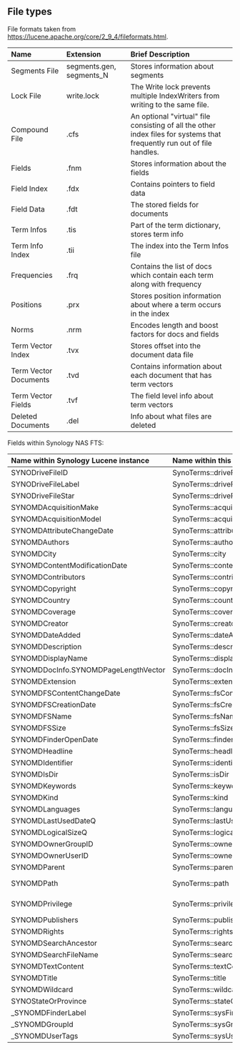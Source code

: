 File types
----------

File formats taken from https://lucene.apache.org/core/2_9_4/fileformats.html.

| Name                  | Extension                | Brief Description                                                                                                       |
|:----------------------|:-------------------------|:------------------------------------------------------------------------------------------------------------------------|
| Segments File         | segments.gen, segments_N | Stores information about segments                                                                                       |
| Lock File             | write.lock               | The Write lock prevents multiple IndexWriters from writing to the same file.                                            |
| Compound File         | .cfs                     | An optional "virtual" file consisting of all the other index files for systems that frequently run out of file handles. |
| Fields                | .fnm                     | Stores information about the fields                                                                                     |
| Field Index           | .fdx                     | Contains pointers to field data                                                                                         |
| Field Data            | .fdt                     | The stored fields for documents                                                                                         |
| Term Infos            | .tis                     | Part of the term dictionary, stores term info                                                                           |
| Term Info Index       | .tii                     | The index into the Term Infos file                                                                                      |
| Frequencies           | .frq                     | Contains the list of docs which contain each term along with frequency                                                  |
| Positions             | .prx                     | Stores position information about where a term occurs in the index                                                      |
| Norms                 | .nrm                     | Encodes length and boost factors for docs and fields                                                                    |
| Term Vector Index     | .tvx                     | Stores offset into the document data file                                                                               |
| Term Vector Documents | .tvd                     | Contains information about each document that has term vectors                                                          |
| Term Vector Fields    | .tvf                     | The field level info about term vectors                                                                                 |
| Deleted Documents     | .del                     | Info about what files are deleted                                                                                       |

Fields within Synology NAS FTS:

| Name within Synology Lucene instance | Name within this library           | Description / format                              |
|:-------------------------------------|:-----------------------------------|:--------------------------------------------------|
| SYNODriveFileID                      | SynoTerms::driveFileID             | _empty_                                           |
| SYNODriveFileLabel                   | SynoTerms::driveFileLabel          | _empty_                                           |
| SYNODriveFileStar                    | SynoTerms::driveFileStar           | _empty_                                           |
| SYNOMDAcquisitionMake                | SynoTerms::acquisitionMake         | _empty_                                           |
| SYNOMDAcquisitionModel               | SynoTerms::acquisitionModel        | _empty_                                           |
| SYNOMDAttributeChangeDate            | SynoTerms::attributeChangeDate     | Unix epoch sec                                    |
| SYNOMDAuthors                        | SynoTerms::authors                 | _empty_                                           |
| SYNOMDCity                           | SynoTerms::city                    | _empty_                                           |
| SYNOMDContentModificationDate        | SynoTerms::contentModificationDate | _empty_                                           |
| SYNOMDContributors                   | SynoTerms::contributors            | _empty_                                           |
| SYNOMDCopyright                      | SynoTerms::copyright               | _empty_                                           |
| SYNOMDCountry                        | SynoTerms::country                 | _empty_                                           |
| SYNOMDCoverage                       | SynoTerms::coverage                | _empty_                                           |
| SYNOMDCreator                        | SynoTerms::creator                 | _empty_                                           |
| SYNOMDDateAdded                      | SynoTerms::dateAdded               | Unix epoch sec                                    |
| SYNOMDDescription                    | SynoTerms::description             | _empty_                                           |
| SYNOMDDisplayName                    | SynoTerms::displayName             | File name without path                            |
| SYNOMDDocInfo.SYNOMDPageLengthVector | SynoTerms::docInfo                 | _empty_                                           |
| SYNOMDExtension                      | SynoTerms::extension               | eg "docx"                                         |
| SYNOMDFSContentChangeDate            | SynoTerms::fsContentChangeDate     | Unix epoch sec                                    |
| SYNOMDFSCreationDate                 | SynoTerms::fsCreationDate          | Unix epoch sec                                    |
| SYNOMDFSName                         | SynoTerms::fsName                  | File name without path                            |
| SYNOMDFSSize                         | SynoTerms::fsSize                  | Size in bytes                                     |
| SYNOMDFinderOpenDate                 | SynoTerms::finderOpenDate          | Unix epoch sec                                    |
| SYNOMDHeadline                       | SynoTerms::headline                | _empty_                                           |
| SYNOMDIdentifier                     | SynoTerms::identifier              | _empty_                                           |
| SYNOMDIsDir                          | SynoTerms::isDir                   | String "y" / "n"                                  |
| SYNOMDKeywords                       | SynoTerms::keywords                | _empty_                                           |
| SYNOMDKind                           | SynoTerms::kind                    | eg "docx"                                         |
| SYNOMDLanguages                      | SynoTerms::languages               | _empty_                                           |
| SYNOMDLastUsedDateQ                  | SynoTerms::lastUsedDate            | Unix epoch sec                                    |
| SYNOMDLogicalSizeQ                   | SynoTerms::logicalSize             | Size in bytes                                     |
| SYNOMDOwnerGroupID                   | SynoTerms::ownerGroupID            | Unix GID                                          |
| SYNOMDOwnerUserID                    | SynoTerms::ownerUserID             | Unix UID                                          |
| SYNOMDParent                         | SynoTerms::parent                  | eg /volume1/sharename                             |
| SYNOMDPath                           | SynoTerms::path                    | Full path to file eg /volume1/sharename/file.docx |
| SYNOMDPrivilege                      | SynoTerms::privilege               | Unix privs string eg "rwxrwx---"                  |
| SYNOMDPublishers                     | SynoTerms::publishers              | _empty_                                           |
| SYNOMDRights                         | SynoTerms::rights                  | _empty_                                           |
| SYNOMDSearchAncestor                 | SynoTerms::searchAncestor          | _empty_                                           |
| SYNOMDSearchFileName                 | SynoTerms::searchFileName          | _empty_                                           |
| SYNOMDTextContent                    | SynoTerms::textContent             | Full text of document                             |
| SYNOMDTitle                          | SynoTerms::title                   | _empty_                                           |
| SYNOMDWildcard                       | SynoTerms::wildcard                | _empty_                                           |
| SYNOStateOrProvince                  | SynoTerms::stateOrProvince         | _empty_                                           |
| _SYNOMDFinderLabel                   | SynoTerms::sysFinderLabel          | eg "0"                                            |
| _SYNOMDGroupId                       | SynoTerms::sysGroupId              | Unix GID                                          |
| _SYNOMDUserTags                      | SynoTerms::sysUserTags             | _empty_                                           |